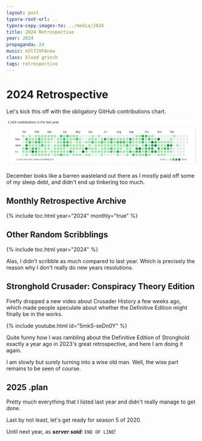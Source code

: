 ```yaml
---
layout: post
typora-root-url: ..
typora-copy-images-to: ../media/2024
title: 2024 Retrospective
year: 2024
propaganda: 24
music: m3lf2VFAnew
class: blood grinch
tags: retrospective
---
```


2024 Retrospective
=========================

Let's kick this off with the obligatory GitHub contributions chart.

![2024](/media/github/2024.png)

December looks like a barren wasteland out there as I mostly paid off some of my sleep debt, and didn't end up tinkering too much.

## Monthly Retrospective Archive

{% include toc.html year="2024" monthly="true" %}

## Other Random Scribblings

{% include toc.html year="2024" %}

Alas, I didn't scribble as much compared to last year. Which is precisely the reason why I don't really do new years resolutions.

## Stronghold Crusader: Conspiracy Theory Edition

Firefly dropped a new video about Crusader History a few weeks ago, which made people speculate about whether the Definitive Edition might finally be in the works.

{% include youtube.html id="5mkS-seDn0Y" %}

Quite funny how I was rambling about the Definitive Edition of Stronghold exactly a year ago in 2023's  great retrospective, and here I am doing it again.

I am slowly but surely turning into a wise old man. Well, the wise part remains to be seen of course.

## 2025 .plan

Pretty much everything that I listed last year and didn't really manage to get done.

Last by not least, let's get ready for season 5 of 2020.

Until next year, as ***server said***: `END OF LINE`!
